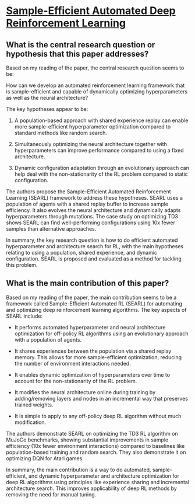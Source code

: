 # [Sample-Efficient Automated Deep Reinforcement Learning](https://arxiv.org/abs/2009.01555v3)

## What is the central research question or hypothesis that this paper addresses?

 Based on my reading of the paper, the central research question seems to be: 

How can we develop an automated reinforcement learning framework that is sample-efficient and capable of dynamically optimizing hyperparameters as well as the neural architecture?

The key hypotheses appear to be:

1) A population-based approach with shared experience replay can enable more sample-efficient hyperparameter optimization compared to standard methods like random search. 

2) Simultaneously optimizing the neural architecture together with hyperparameters can improve performance compared to using a fixed architecture.

3) Dynamic configuration adaptation through an evolutionary approach can help deal with the non-stationarity of the RL problem compared to static configuration.

The authors propose the Sample-Efficient Automated Reinforcement Learning (SEARL) framework to address these hypotheses. SEARL uses a population of agents with a shared replay buffer to increase sample efficiency. It also evolves the neural architecture and dynamically adapts hyperparameters through mutations. The case study on optimizing TD3 shows SEARL can find well-performing configurations using 10x fewer samples than alternative approaches.

In summary, the key research question is how to do efficient automated hyperparameter and architecture search for RL, with the main hypotheses relating to using a population, shared experience, and dynamic configuration. SEARL is proposed and evaluated as a method for tackling this problem.


## What is the main contribution of this paper?

 Based on my reading of the paper, the main contribution seems to be a framework called Sample-Efficient Automated RL (SEARL) for automating and optimizing deep reinforcement learning algorithms. The key aspects of SEARL include:

- It performs automated hyperparameter and neural architecture optimization for off-policy RL algorithms using an evolutionary approach with a population of agents.

- It shares experiences between the population via a shared replay memory. This allows for more sample-efficient optimization, reducing the number of environment interactions needed. 

- It enables dynamic optimization of hyperparameters over time to account for the non-stationarity of the RL problem.

- It modifies the neural architecture online during training by adding/removing layers and nodes in an incremental way that preserves trained weights.

- It is simple to apply to any off-policy deep RL algorithm without much modification.

The authors demonstrate SEARL on optimizing the TD3 RL algorithm on MuJoCo benchmarks, showing substantial improvements in sample efficiency (10x fewer environment interactions) compared to baselines like population-based training and random search. They also demonstrate it on optimizing DQN for Atari games.

In summary, the main contribution is a way to do automated, sample-efficient, and dynamic hyperparameter and architecture optimization for deep RL algorithms using principles like experience sharing and incremental architecture search. This improves applicability of deep RL methods by removing the need for manual tuning.

